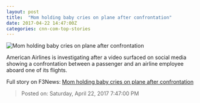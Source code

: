 ```yaml
---
layout: post
title:  "Mom holding baby cries on plane after confrontation"
date: 2017-04-22 14:47:00Z
categories: cnn-com-top-stories
---
```


![Mom holding baby cries on plane after confrontation](http://i2.cdn.cnn.com/cnnnext/dam/assets/151005103054-american-airlines-file-super-tease.jpg)

American Airlines is investigating after a video surfaced on social media showing a confrontation between a passenger and an airline employee aboard one of its flights.


Full story on F3News: [Mom holding baby cries on plane after confrontation](http://www.f3nws.com/n/YqM3aE)

> Posted on: Saturday, April 22, 2017 7:47:00 PM
